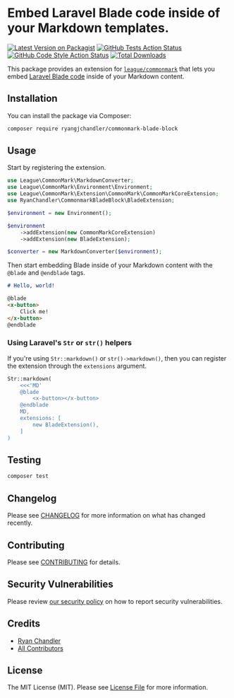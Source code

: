 # Embed Laravel Blade code inside of your Markdown templates.

[![Latest Version on Packagist](https://img.shields.io/packagist/v/ryangjchandler/commonmark-blade-block.svg?style=flat-square)](https://packagist.org/packages/ryangjchandler/commonmark-blade-block)
[![GitHub Tests Action Status](https://img.shields.io/github/actions/workflow/status/ryangjchandler/commonmark-blade-block/run-tests.yml?branch=main&label=tests&style=flat-square)](https://github.com/ryangjchandler/commonmark-blade-block/actions?query=workflow%3Arun-tests+branch%3Amain)
[![GitHub Code Style Action Status](https://img.shields.io/github/actions/workflow/status/ryangjchandler/commonmark-blade-block/fix-php-code-style-issues.yml?branch=main&label=code%20style&style=flat-square)](https://github.com/ryangjchandler/commonmark-blade-block/actions?query=workflow%3A"Fix+PHP+code+style+issues"+branch%3Amain)
[![Total Downloads](https://img.shields.io/packagist/dt/ryangjchandler/commonmark-blade-block.svg?style=flat-square)](https://packagist.org/packages/ryangjchandler/commonmark-blade-block)

This package provides an extension for [`league/commonmark`](https://github.com/thephpleague/commonmark) that lets you embed [Laravel Blade code](https://laravel.com/docs/blade) inside of your Markdown content.

## Installation

You can install the package via Composer:

```bash
composer require ryangjchandler/commonmark-blade-block
```

## Usage

Start by registering the extension.

```php
use League\CommonMark\MarkdownConverter;
use League\CommonMark\Environment\Environment;
use League\CommonMark\Extension\CommonMark\CommonMarkCoreExtension;
use RyanChandler\CommonmarkBladeBlock\BladeExtension;

$environment = new Environment();

$environment
    ->addExtension(new CommonMarkCoreExtension)
    ->addExtension(new BladeExtension);

$converter = new MarkdownConverter($environment);
```

Then start embedding Blade inside of your Markdown content with the `@blade` and `@endblade` tags.

```md
# Hello, world!

@blade
<x-button>
    Click me!
</x-button>
@endblade
```

### Using Laravel's `Str` or `str()` helpers

If you're using `Str::markdown()` or `str()->markdown()`, then you can register the extension through the `extensions` argument.

```php
Str::markdown(
    <<<'MD'
    @blade
        <x-button></x-button>
    @endblade
    MD,
    extensions: [
        new BladeExtension(),
    ]
)
```

## Testing

```bash
composer test
```

## Changelog

Please see [CHANGELOG](CHANGELOG.md) for more information on what has changed recently.

## Contributing

Please see [CONTRIBUTING](CONTRIBUTING.md) for details.

## Security Vulnerabilities

Please review [our security policy](../../security/policy) on how to report security vulnerabilities.

## Credits

- [Ryan Chandler](https://github.com/ryangjchandler)
- [All Contributors](../../contributors)

## License

The MIT License (MIT). Please see [License File](LICENSE.md) for more information.
